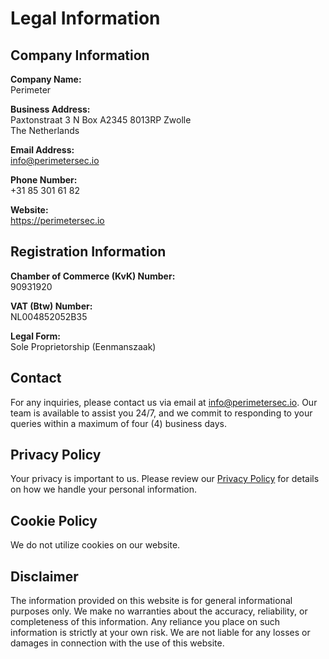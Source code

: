 # Legal Information

## Company Information
**Company Name:**  
Perimeter

**Business Address:**  
Paxtonstraat 3 N Box A2345
8013RP Zwolle  
The Netherlands

**Email Address:**  
info@perimetersec.io

**Phone Number:**  
+31 85 301 61 82

**Website:**  
https://perimetersec.io

## Registration Information
**Chamber of Commerce (KvK) Number:**  
90931920

**VAT (Btw) Number:**  
NL004852052B35

**Legal Form:**  
Sole Proprietorship (Eenmanszaak)

## Contact
For any inquiries, please contact us via email at [info@perimetersec.io](mailto:info@perimetersec.io). Our team is available to assist you 24/7, and we commit to responding to your queries within a maximum of four (4) business days.

## Privacy Policy
Your privacy is important to us. Please review our [Privacy Policy](Privacy%20Policy.md) for details on how we handle your personal information.

## Cookie Policy
We do not utilize cookies on our website.

## Disclaimer
The information provided on this website is for general informational purposes only. We make no warranties about the accuracy, reliability, or completeness of this information. Any reliance you place on such information is strictly at your own risk. We are not liable for any losses or damages in connection with the use of this website.

